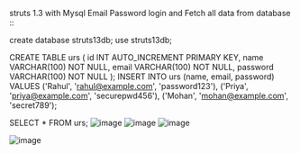 struts 1.3 with Mysql Email Password login and Fetch all data from database ::

create database struts13db;
use struts13db;


CREATE TABLE urs (
    id INT AUTO_INCREMENT PRIMARY KEY,
    name VARCHAR(100) NOT NULL,
    email VARCHAR(100) NOT NULL,
    password VARCHAR(100) NOT NULL
);
INSERT INTO urs (name, email, password) VALUES
('Rahul', 'rahul@example.com', 'password123'),
('Priya', 'priya@example.com', 'securepwd456'),
('Mohan', 'mohan@example.com', 'secret789');

SELECT * FROM urs;
![image](https://github.com/satyamjaysawal/JavaServletJspStrutsSpringHibernateProjectExamples/assets/108862706/e263c25c-9e74-4795-a7ad-034db972d3d4)
![image](https://github.com/satyamjaysawal/JavaServletJspStrutsSpringHibernateProjectExamples/assets/108862706/94c87316-647a-446c-8c85-49a0c6958ada)
![image](https://github.com/satyamjaysawal/JavaServletJspStrutsSpringHibernateProjectExamples/assets/108862706/6a5ba281-9f72-4d30-83e2-9f1fbba81a36)

![image](https://github.com/satyamjaysawal/JavaServletJspStrutsSpringHibernateProjectExamples/assets/108862706/6515be39-d272-4c7a-a2c6-3228f2677afe)
